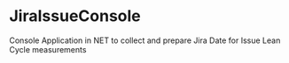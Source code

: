 # JiraIssueConsole
Console Application in NET to collect and prepare Jira Date for Issue Lean Cycle measurements
